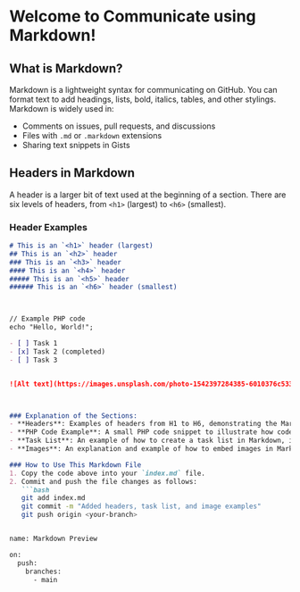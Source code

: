 # Welcome to Communicate using Markdown!

## What is Markdown?

Markdown is a lightweight syntax for communicating on GitHub. You can format text to add headings, lists, bold, italics, tables, and other stylings. Markdown is widely used in:

- Comments on issues, pull requests, and discussions
- Files with `.md` or `.markdown` extensions
- Sharing text snippets in Gists

## Headers in Markdown

A header is a larger bit of text used at the beginning of a section. There are six levels of headers, from `<h1>` (largest) to `<h6>` (smallest).

### Header Examples

```markdown
# This is an `<h1>` header (largest)
## This is an `<h2>` header
### This is an `<h3>` header
#### This is an `<h4>` header
##### This is an `<h5>` header
###### This is an `<h6>` header (smallest)



// Example PHP code
echo "Hello, World!";

- [ ] Task 1
- [x] Task 2 (completed)
- [ ] Task 3


![Alt text](https://images.unsplash.com/photo-1542397284385-6010376c5337?w=800&auto=format&fit=crop&q=60&ixlib=rb-4.0.3&ixid=M3wxMjA3fDB8MHxleHBsb3JlLWZlZWR8MXx8fGVufDB8fHx8fA%3D%3D)



### Explanation of the Sections:
- **Headers**: Examples of headers from H1 to H6, demonstrating the Markdown syntax for headers.
- **PHP Code Example**: A small PHP code snippet to illustrate how code is formatted.
- **Task List**: An example of how to create a task list in Markdown, including both the code and a rendered version.
- **Images**: An explanation and example of how to embed images in Markdown, with a sample image (Yaktocat).

### How to Use This Markdown File
1. Copy the code above into your `index.md` file.
2. Commit and push the file changes as follows:
   ```bash
   git add index.md
   git commit -m "Added headers, task list, and image examples"
   git push origin <your-branch>


name: Markdown Preview

on:
  push:
    branches:
      - main

